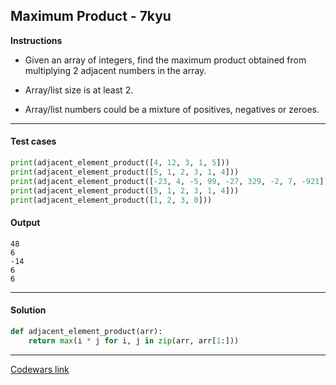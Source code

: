 ## Maximum Product - 7kyu

**Instructions**

- Given an array of integers, find the maximum product obtained from multiplying 2 adjacent numbers in the array.

- Array/list size is at least 2.

- Array/list numbers could be a mixture of positives, negatives or zeroes.

---

#### Test cases

```python
print(adjacent_element_product([4, 12, 3, 1, 5]))
print(adjacent_element_product([5, 1, 2, 3, 1, 4]))
print(adjacent_element_product([-23, 4, -5, 99, -27, 329, -2, 7, -921]))
print(adjacent_element_product([5, 1, 2, 3, 1, 4]))
print(adjacent_element_product([1, 2, 3, 0]))
```

#### Output 
```
48
6
-14
6
6
```

---

#### Solution

```python
def adjacent_element_product(arr):
    return max(i * j for i, j in zip(arr, arr[1:]))
```

---

[Codewars link](https://www.codewars.com/kata/5a4138acf28b82aa43000117)

